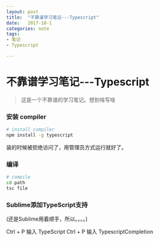 ```yaml
---
layout: post
title:  "不靠谱学习笔记---Typescript"
date:   2017-10-1
categories: note
tags:
- 笔记
- Typescript

---
```

# 不靠谱学习笔记---Typescript


>这是一个不靠谱的学习笔记。想到啥写啥



### 安装 compiler

``` bash
# install compiler
npm install -g typescript

```
装的时候被拒绝访问了，用管理员方式运行就好了。


### 编译

``` bash
# compile
cd path
tsc file

```

### Sublime添加TypeScript支持
(还是Sublime用着顺手，所以。。。。)

Ctrl + P
输入 TypeScript
Ctrl + P
输入 TypescriptCompletion